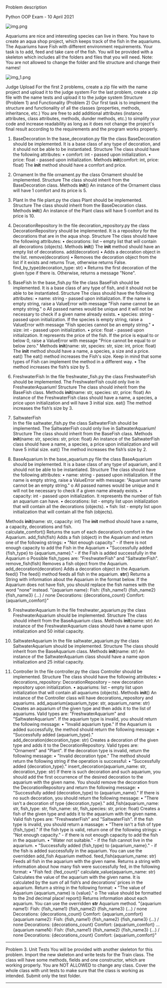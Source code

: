 Problem description 

Python OOP Exam - 10 April 2021


![img.png](img.png)


Aquariums are nice and interesting species can live in there. You have to create an aqua shop project, which keeps track of the fish in the aquariums. The Aquariums have Fish with different environment requirements. Your task is to add, feed and take care of the fish.
You will be provided with a skeleton which includes all the folders and files that you will need. 
Note: You are not allowed to change the folder and file structure and change their names!


![img_1.png](img_1.png)




Judge Upload
For the first 2 problems, create a zip file with the name project and upload it to the judge system
For the last problem, create a zip file with the name tests and upload it to the judge system
Structure (Problem 1) and Functionality (Problem 2)
Our first task is to implement the structure and functionality of all the classes (properties, methods, inheritance, etc.)
You are free to add additional attributes (instance attributes, class attributes, methods, dunder methods, etc.) to simplify your code and increase readability as long as it does not change the project's final result according to the requirements and the program works properly.
1.	BaseDecoration
In the base_decoration.py file the class BaseDecoration should be implemented. It is a base class of any type of decoration, and it should not be able to be instantiated.
Structure
The class should have the following attributes:
•	comfort: int - passed upon initialization. 
•	price: float - passed upon initialization.
Methods
__init__(comfort: int, price: float)
The __init__ method should have a comfort and price. 

2.	Ornament
In the file ornament.py the class Ornament should be implemented.
Structure
The class should inherit from the BaseDecoration class.
Methods
__init__()
An instance of the Ornament class will have 1 comfort and its price is 5.

3.	Plant
In the file plant.py the class Plant should be implemented.
Structure
The class should inherit from the BaseDecoration class.
Methods
__init__()
An instance of the Plant class will have 5 comfort and its price is 10.

4.	DecorationRepository
In the file decoration_repository.py the class DecorationRepository should be implemented. It is a repository for the decorations that are in the aqua shop.
Structure
The class should have the following attributes:
•	decorations: list – empty list that will contain all decorations (objects).
Methods
__init__()
The __init__ method should have an empty list of decorations. 
add(decoration)
•	Adds a decoration object in the list.
remove(decoration)
•	Removes the decoration object from the list if it exists and returns True, otherwise returns False.
find_by_type(decoration_type: str)
•	Returns the first decoration of the given type if there is. Otherwise, returns a message "None".

5.	BaseFish
In the base_fish.py file the class BaseFish should be implemented. It is a base class of any type of fish, and it should not be able to be instantiated.
Structure
The class should have the following attributes:
•	name: string - passed upon initialization. If the name is empty string, raise a ValueError with message "Fish name cannot be an empty string."
o	All passed names would be unique and it will not be necessary to check if a given name already exists.
•	species: string - passed upon initialization. If the species is empty string, raise a ValueError with message "Fish species cannot be an empty string."
•	size: int - passed upon initialization. 
•	price: float - passed upon initialization. It represents the price of the fish. If the price is equal to or below 0, raise a ValueError with message "Price cannot be equal to or below zero."
Methods
__init__(name: str, species: str, size: int, price: float)
The __init__ method should have a name, a species, a size and a price.  
eat()
The eat() method increases the Fish's size. Keep in mind that some types of Fish can implement the method in a different way. 
•	The method increases the fish’s size by 5.

6.	FreshwaterFish
In the file freshwater_fish.py the class FreshwaterFish should be implemented. The FreshwaterFish could only live in FreshwaterAquarium!
Structure
The class should inherit from the BaseFish class.
Methods
__init__(name: str, species: str, price: float)
An instance of the FreshwaterFish class should have a name, a species, a price upon initialization and will have 3 initial size.
еat()
The method increases the fish’s size by 3.

7.	SaltwaterFish	
In the file saltwater_fish.py the class SaltwaterFish should be implemented. The SaltwaterFish could only live in SaltwaterAquarium!
Structure
The class should inherit from the BaseFish class.
Methods
__init__(name: str, species: str, price: float)
An instance of the SaltwaterFish class should have a name, a species, a price upon initialization and will have 5 initial size.
eat()
The method increases the fish’s size by 2.

8.	BaseAquarium
In the base_aquarium.py file the class BaseAquarium should be implemented. It is a base class of any type of aquarium, and it should not be able to be instantiated.
Structure
The class should have the following attributes:
•	name: string - passed upon initialization. If the name is empty string, raise a ValueError with message: "Aquarium name cannot be an empty string."
o	All passed names would be unique and it will not be necessary to check if a given name already exists.
•	capacity:  int - passed upon initialization. It represents the number of fish an aquarium can have.
•	decorations: list - empty list upon initialization that will contain all the decorations (objects).
•	fish: list - empty list upon initialization that will contain all the fish (objects).

Methods
__init__(name: str, capacity: int)
The __init__ method should have a name, a capacity, decorations and fish.  
calculate_comfort()
Returns the sum of each decoration’s comfort in the Aquarium.
add_fish(fish)
Adds a fish (object) in the Aquarium and return one of the following strings:
•	"Not enough capacity." - if there is not enough capacity to add the Fish in the Aquarium
•	"Successfully added {fish_type} to {aquarium_name}." - if the Fish is added successfully in the Aquarium
o	Possible fish_types are: "FreshwaterFish" and "SaltwaterFish".
remove_fish(fish)
Removes a fish object from the Aquarium.
add_decoration(decoration)
Adds a decoration object in the Aquarium.
feed()
The feed() method feeds all fish in the aquarium.
__str__()
Returns a String with information about the Aquarium in the format below. If the Aquarium does not have fish, you should replace the fish names with the word "none" instead.
"{aquarium name}:
Fish: {fish_name1} {fish_name2} {fish_name3} (…) / none
Decorations: {decorations_count}
Comfort: {aquarium_comfort}"

9.	FreshwaterAquarium
In the file freshwater_aquarium.py the class FreshwaterAquarium should be implemented.
Structure
The class should inherit from the BaseAquarium class.
Methods
__init__(name: str)
An instance of the FreshwaterAquarium class should have a name upon initialization and 50 initial capacity.

10.	SaltwaterAquarium
In the file saltwater_aquarium.py the class SaltwaterAquarium should be implemented.
Structure
The class should inherit from the BaseAquarium class.
Methods
__init__(name: str)
An instance of the SaltwaterAquarium class should have a name upon initialization and 25 initial capacity.

11.	Controller
In the file controller.py the class Controller should be implemented.
Structure
The class should have the following attributes:
•	decorations_repository: DecorationRepository – new decoration repository upon initialization.
•	aquariums: list – empty list upon initialization that will contain all aquariums (objects).
Methods
__init__()
An instance of the Controller class will have decorations_repository and aquariums.
add_aquarium(aquarium_type: str, aquarium_name: str)
Creates an aquarium of the given type and then adds it to the list of aquariums. Valid types are: "FreshwaterAquarium" and "SaltwaterAquarium".
If the aquarium type is invalid, you should return the following message:
•	"Invalid aquarium type."
If the Aquarium is added successfully, the method should return the following message:
•	"Successfully added {aquarium_type}."
add_decoration(decoration_type: str)
Creates a decoration of the given type and adds it to the DecorationRepository. Valid types are: "Ornament" and "Plant". 
If the decoration type is invalid, return the following message:
•	"Invalid decoration type."
The method should return the following string if the operation is successful:
•	"Successfully added {decoration_type}."
insert_decoration(aquarium_name: str, decoration_type: str)
If there is such decoration and such aquarium, you should add the first occurrence of the desired decoration to the aquarium with the given name. You should remove the decoration from the DecorationRepository and return the following message:
•	"Successfully added {decoration_type} to {aquarium_name}."
If there is no such decoration, you should return the following message:
•	"There isn't a decoration of type {decoration_type}."
add_fish(aquarium_name: str, fish_type: str, fish_name: str, fish_species: str, price: float)
Creates a fish of the given type and adds it to the aquarium with the given name. Valid fish types are: "FreshwaterFish" and "SaltwaterFish". If the fish type is invalid, you should return a massage:
•	"There isn't a fish of type {fish_type}."
If the fish type is valid, return one of the following strings:
•	"Not enough capacity." - if there is not enough capacity to add the fish in the aquarium.
•	"Water not suitable." - if the fish cannot live in the aquarium.
•	"Successfully added {fish_type} to {aquarium_name}." - if the fish is added successfully in the aquarium.
You can use the overridden add_fish Aquarium method.
feed_fish(aquarium_name: str)
Feeds all fish in the aquarium with the given name.
Returns a string with information about how many fish were successfully fed, in the following format:
•	"Fish fed: {fed_count}"
calculate_value(aquarium_name: str)
Calculates the value of the aquarium with the given name. It is calculated by the sum of all fish’s and decorations’ prices in the aquarium.
Return a string in the following format:
•	"The value of Aquarium {aquarium_name} is {value}."
o	The value should be formatted to the 2nd decimal place!
report()
Returns information about each aquarium. You can use the overridden __str__ Aquarium method.
"{aquarium name1}:
Fish: {fish_name1} {fish_name2} {fish_name3} (…) / none
Decorations: {decorations_count}
Comfort: {aquarium_comfort}
{aquarium name2}:
Fish: {fish_name1} {fish_name2} {fish_name3} (…) / none
Decorations: {decorations_count}
Comfort: {aquarium_comfort}
…
{aquarium nameN}:
Fish: {fish_name1} {fish_name2} {fish_name3} (…) / none
Decorations: {decorations_count}
Comfort: {aquarium_comfort}"


_______________________________________________

Problem 3. Unit Tests
You will be provided with another skeleton for this problem. Import the new skeleton and write tests for the Train class. The class will have some methods, fields and one constructor, which are working properly. You are NOT ALLOWED to change any class. Cover the whole class with unit tests to make sure that the class is working as intended. Submit only the test folder.

_______________________________________________